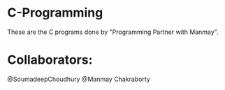 # C-Programming
These are the C programs done by "Programming Partner with Manmay".
# Collaborators: 
  @SoumadeepChoudhury
  @Manmay Chakraborty
